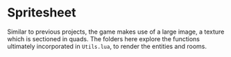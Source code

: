 # Spritesheet

Similar to previous projects, the game makes use of a large image, a texture which is sectioned in quads. The folders here explore the functions ultimately incorporated in `Utils.lua`, to render the entities and rooms.
